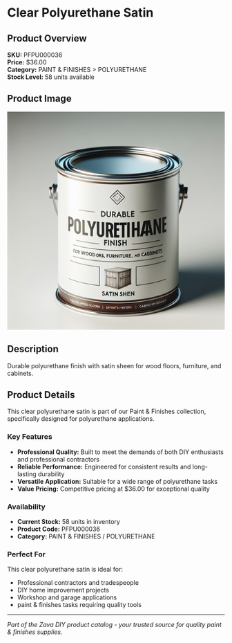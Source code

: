 # Clear Polyurethane Satin

## Product Overview

**SKU:** PFPU000036  
**Price:** $36.00  
**Category:** PAINT & FINISHES > POLYURETHANE  
**Stock Level:** 58 units available  

## Product Image

![Clear Polyurethane Satin](https://raw.githubusercontent.com/microsoft/ai-tour-26-zava-diy-dataset-plus-mcp/refs/heads/main/images/paint_%26_finishes_polyurethane_clear_polyurethane_satin_20250620_194245.png)

## Description

Durable polyurethane finish with satin sheen for wood floors, furniture, and cabinets.

## Product Details

This clear polyurethane satin is part of our Paint & Finishes collection, specifically designed for polyurethane applications. 

### Key Features

- **Professional Quality:** Built to meet the demands of both DIY enthusiasts and professional contractors
- **Reliable Performance:** Engineered for consistent results and long-lasting durability
- **Versatile Application:** Suitable for a wide range of polyurethane tasks
- **Value Pricing:** Competitive pricing at $36.00 for exceptional quality

### Availability

- **Current Stock:** 58 units in inventory
- **Product Code:** PFPU000036
- **Category:** PAINT & FINISHES / POLYURETHANE

### Perfect For

This clear polyurethane satin is ideal for:
- Professional contractors and tradespeople
- DIY home improvement projects  
- Workshop and garage applications
- paint & finishes tasks requiring quality tools

---

*Part of the Zava DIY product catalog - your trusted source for quality paint & finishes supplies.*
